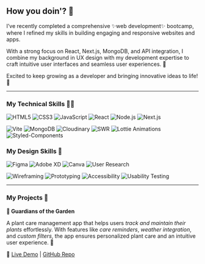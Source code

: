 ## How you doin'? 🌸

I’ve recently completed a comprehensive ✨web development✨ bootcamp, where I refined my skills in building engaging and responsive websites and apps.

With a strong focus on React, Next.js, MongoDB, and API integration, I combine my background in UX design with my development expertise to craft intuitive user interfaces and seamless user experiences. 🧠

Excited to keep growing as a developer and bringing innovative ideas to life! 🚀

---
### My Technical Skills 👩‍💻

![HTML5](https://img.shields.io/badge/HTML5-E34F26?style=flat&logo=html5&logoColor=white)
![CSS3](https://img.shields.io/badge/CSS3-1572B6?style=flat&logo=css3&logoColor=white)
![JavaScript](https://img.shields.io/badge/JavaScript-F7DF1E?style=flat&logo=javascript&logoColor=black)
![React](https://img.shields.io/badge/React-61DAFB?style=flat&logo=react&logoColor=black)
![Node.js](https://img.shields.io/badge/Node.js-339933?style=flat&logo=nodedotjs&logoColor=white)
![Next.js](https://img.shields.io/badge/Next.js-000000?style=flat&logo=nextdotjs&logoColor=white)


![Vite](https://img.shields.io/badge/Vite-646CFF?logo=vite&logoColor=white)
![MongoDB](https://img.shields.io/badge/MongoDB-47A248?logo=mongodb&logoColor=white)
![Cloudinary](https://img.shields.io/badge/Cloudinary-3448C5?logo=cloudinary&logoColor=white)
![SWR](https://img.shields.io/badge/SWR-000000?logo=vercel&logoColor=white)
![Lottie Animations](https://img.shields.io/badge/Lottie--Animations-1A1A1A?logo=lottie&logoColor=white)
![Styled-Components](https://img.shields.io/badge/Styled--Components-DB7093?logo=styled-components&logoColor=white)


### My Design Skills 💅

![Figma](https://img.shields.io/badge/Figma-F24E1E?logo=figma&logoColor=white)
![Adobe XD](https://img.shields.io/badge/Adobe%20XD-FF61F6?logo=adobe-xd&logoColor=white)
![Canva](https://img.shields.io/badge/Canva-00C4CC?logo=canva&logoColor=white)
![User Research](https://img.shields.io/badge/User%20Research-0052CC?logo=researchgate&logoColor=white)


![Wireframing](https://img.shields.io/badge/Wireframing-FFB900?logo=prototyping&logoColor=white)
![Prototyping](https://img.shields.io/badge/Prototyping-FF6F61?logo=design&logoColor=white)
![Accessibility](https://img.shields.io/badge/Accessibility-A6192E?logo=w3c&logoColor=white)
![Usability Testing](https://img.shields.io/badge/Usability%20Testing-4CAF50?logo=testing&logoColor=white)


---

### My Projects 👀

**🌻 Guardians of the Garden**

A plant care management app that helps users *track and maintain their plants* effortlessly.
With features like *care reminders*, *weather integration*, and *custom filters*, the app ensures personalized plant care and an intuitive user experience. 🌿

🔗 [Live Demo](https://plant-pal-eta.vercel.app/) | [GitHub Repo](https://github.com/ana-nova/plant-pal)


